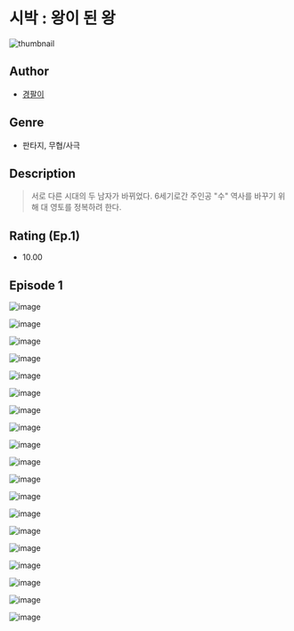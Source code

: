 # 시박 : 왕이 된 왕
![thumbnail](https://image-comic.pstatic.net/user_contents_data/challenge_comic/2023/05/25/364072/upload_3703705155312562737_480x623.jpeg)

## Author
- [경팔이](https://comic.naver.com/artistTitle?id=364072)

## Genre
- 판타지, 무협/사극

## Description
> 서로 다른 시대의 두 남자가 바뀌었다. 6세기로간 주인공 "수" 역사를 바꾸기 위해 대 영토를 정복하려 한다.


## Rating (Ep.1)
- 10.00

## Episode 1
![image](https://image-comic.pstatic.net/user_contents_data/challenge_comic/2023/05/25/364072/upload_3918474969179579957.jpeg)

![image](https://image-comic.pstatic.net/user_contents_data/challenge_comic/2023/05/25/364072/upload_7233121176744256867.jpeg)

![image](https://image-comic.pstatic.net/user_contents_data/challenge_comic/2023/05/25/364072/upload_3618190626282549561.jpeg)

![image](https://image-comic.pstatic.net/user_contents_data/challenge_comic/2023/05/25/364072/upload_7234526160122886246.jpeg)

![image](https://image-comic.pstatic.net/user_contents_data/challenge_comic/2023/05/25/364072/upload_3474633980771460657.jpeg)

![image](https://image-comic.pstatic.net/user_contents_data/challenge_comic/2023/05/25/364072/upload_3702864217812056119.jpeg)

![image](https://image-comic.pstatic.net/user_contents_data/challenge_comic/2023/05/25/364072/upload_3703473145390905443.jpeg)

![image](https://image-comic.pstatic.net/user_contents_data/challenge_comic/2023/05/25/364072/upload_7377794736321541986.jpeg)

![image](https://image-comic.pstatic.net/user_contents_data/challenge_comic/2023/05/25/364072/upload_4050767104460481078.jpeg)

![image](https://image-comic.pstatic.net/user_contents_data/challenge_comic/2023/05/25/364072/upload_3919876830113325624.jpeg)

![image](https://image-comic.pstatic.net/user_contents_data/challenge_comic/2023/05/25/364072/upload_3919597763844793397.jpeg)

![image](https://image-comic.pstatic.net/user_contents_data/challenge_comic/2023/05/25/364072/upload_3977019749912109366.jpeg)

![image](https://image-comic.pstatic.net/user_contents_data/challenge_comic/2023/05/25/364072/upload_7365185511272034658.jpeg)

![image](https://image-comic.pstatic.net/user_contents_data/challenge_comic/2023/05/25/364072/upload_3978708599755060529.jpeg)

![image](https://image-comic.pstatic.net/user_contents_data/challenge_comic/2023/05/25/364072/upload_3906985043392802871.jpeg)

![image](https://image-comic.pstatic.net/user_contents_data/challenge_comic/2023/05/25/364072/upload_3558517935517689142.jpeg)

![image](https://image-comic.pstatic.net/user_contents_data/challenge_comic/2023/05/25/364072/upload_3846698850121560162.jpeg)

![image](https://image-comic.pstatic.net/user_contents_data/challenge_comic/2023/05/25/364072/upload_3558797408298677042.jpeg)

![image](https://image-comic.pstatic.net/user_contents_data/challenge_comic/2023/05/25/364072/upload_4122824699186198629.jpeg)
